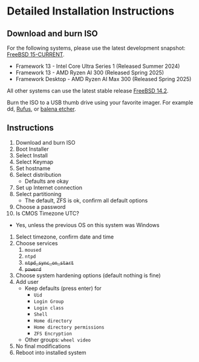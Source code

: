 # Detailed Installation Instructions

## Download and burn ISO

For the following systems, please use the latest development snapshot: [FreeBSD 15-CURRENT](https://download.freebsd.org/snapshots/amd64/amd64/ISO-IMAGES/15.0/).

- Framework 13 - Intel Core Ultra Series 1 (Released  Summer 2024)
- Framework 13 - AMD Ryzen AI 300 (Released Spring 2025)
- Framework Desktop - AMD Ryzen AI Max 300 (Released Spring 2025)

All other systems can use the latest stable release
[FreeBSD 14.2](https://download.freebsd.org/ftp/releases/ISO-IMAGES/14.2/FreeBSD-14.2-RELEASE-amd64-dvd1.iso).

Burn the ISO to a USB thumb drive using your favorite imager.
For example dd, [Rufus](https://rufus.ie/en/), or [balena etcher](https://etcher.balena.io/).

## Instructions

1. Download and burn ISO
1. Boot Installer
1. Select Install
1. Select Keymap
1. Set hostname
1. Select distribution
    - Defaults are okay
1. Set up Internet connection
1. Select partitioning
    - The default, ZFS is ok, confirm all default options
1. Choose a password
1. Is CMOS Timezone UTC?
  - Yes, unless the previous OS on this system was Windows
1. Select timezone, confirm date and time
1. Choose services
    1. `moused`
    1. `ntpd`
    1. ~~`ntpd_sync_on_start`~~
    1. ~~`powerd`~~
1. Choose system hardening options (default nothing is fine)
1. Add user
    - Keep defaults (press enter) for
        - `Uid`
        - `Login Group`
        - `Login class`
        - `Shell`
        - `Home directory`
        - `Home directory permissions`
        - `ZFS Encryption`
    - Other groups: `wheel video`
1. No final modifications
1. Reboot into installed system
